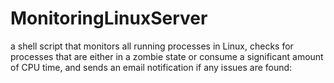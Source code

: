 # MonitoringLinuxServer
a shell script that monitors all running processes in Linux, checks for processes that are either in a zombie state or consume a significant amount of CPU time, and sends an email notification if any issues are found:
